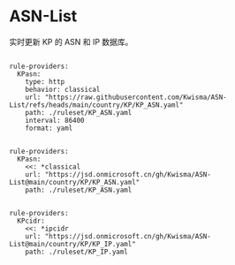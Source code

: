 
# ASN-List

实时更新 KP 的 ASN 和 IP 数据库。

<pre><code class="language-javascript">
rule-providers:
  KPasn:
    type: http
    behavior: classical
    url: "https://raw.githubusercontent.com/Kwisma/ASN-List/refs/heads/main/country/KP/KP_ASN.yaml"
    path: ./ruleset/KP_ASN.yaml
    interval: 86400
    format: yaml
</code></pre>

<pre><code class="language-javascript">
rule-providers:
  KPasn:
    <<: *classical
    url: "https://jsd.onmicrosoft.cn/gh/Kwisma/ASN-List@main/country/KP/KP_ASN.yaml"
    path: ./ruleset/KP_ASN.yaml
</code></pre>

<pre><code class="language-javascript">
rule-providers:
  KPcidr:
    <<: *ipcidr
    url: "https://jsd.onmicrosoft.cn/gh/Kwisma/ASN-List@main/country/KP/KP_IP.yaml"
    path: ./ruleset/KP_IP.yaml
</code></pre>